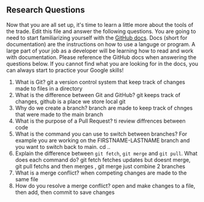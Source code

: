 ## Research Questions 

Now that you are all set up, it's time to learn a little more about the tools of the trade. Edit this file and answer the following questions. You are going to need to start familiarizing yourself with the [GitHub docs](https://docs.github.com/en). Docs (short for documentation) are the instructions on how to use a languge or program. A large part of your job as a developer will be learning how to read and work with documentation. Please reference the GitHub docs when answering the questions below. If you cannot find what you are looking for in the docs, you can always start to practice your Google skills!

1. What is Git? git a version control system that keep track of changes made to files in a directory
2. What is the difference between Git and GitHub? git keeps track of changes, github is a place we store local git
3. Why do we create a branch? branch are made to keep track of chnges that were made to the main branch
4. What is the purpose of a Pull Request? ti review diffrences between code
5. What is the command you can use to switch between branches? For example you are working on the FIRSTNAME-LASTNAME branch and you want to switch back to main. cd ..
6. Explain the difference between `git fetch`, `git merge` and `git pull`. What does each command do? git fetch fetches updates but doesnt merge, git pull fetchs and then merges , git merge just combine 2 branches
7. What is a merge conflict? when competing changes are made to the same file
8. How do you resolve a merge conflict? open and make changes to a file, then add, then commit to save changes
